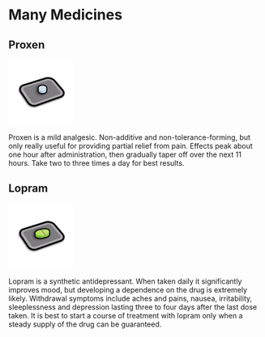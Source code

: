 # Many Medicines

## Proxen

![Proxen](Common/Textures/Things/Item/Drug/MMeds_Proxen/MMeds_Proxen_a.png)

Proxen is a mild analgesic. Non-additive and non-tolerance-forming, but only really useful for providing partial relief from pain. Effects peak about one hour after administration, then gradually taper off over the next 11 hours. Take two to three times a day for best results.

## Lopram

![Lopram](Common/Textures/Things/Item/Drug/MMeds_Lopram/MMeds_Lopram_a.png)

Lopram is a synthetic antidepressant. When taken daily it significantly improves mood, but developing a dependence on the drug is extremely likely. Withdrawal symptoms include aches and pains, nausea, irritability, sleeplessness and depression lasting three to four days after the last dose taken. It is best to start a course of treatment with lopram only when a steady supply of the drug can be guaranteed.
